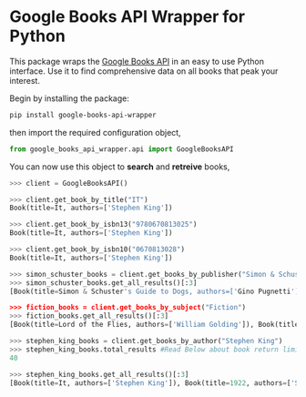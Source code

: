 # Google Books API Wrapper for Python

This package wraps the [Google Books API](https://developers.google.com/books) in an easy to use Python interface. Use it to find comprehensive data on all books that peak your interest.

Begin by installing the package:

```bash
pip install google-books-api-wrapper
```

then import the required configuration object,

```python
from google_books_api_wrapper.api import GoogleBooksAPI
```

You can now use this object to **search** and **retreive** books,

```python
>>> client = GoogleBooksAPI()

>>> client.get_book_by_title("IT")
Book(title=It, authors=['Stephen King'])

>>> client.get_book_by_isbn13("9780670813025")
Book(title=It, authors=['Stephen King'])

>>> client.get_book_by_isbn10("0670813028")
Book(title=It, authors=['Stephen King'])

>>> simon_schuster_books = client.get_books_by_publisher("Simon & Schuster")
>>> simon_schuster_books.get_all_results()[:3]
[Book(title=Simon & Schuster's Guide to Dogs, authors=['Gino Pugnetti']), Book(title=Frankenstein, authors=['Mary Shelley']), Book(title=Why We Buy, authors=['Paco Underhill'])]

>>> fiction_books = client.get_books_by_subject("Fiction")
>>> fiction_books.get_all_results()[:3]
[Book(title=Lord of the Flies, authors=['William Golding']), Book(title=Amish Snow White, authors=['Rachel Stoltzfus']), Book(title=The Odyssey of Homer, authors=['Richmond Lattimore'])]

>>> stephen_king_books = client.get_books_by_author("Stephen King")
>>> stephen_king_books.total_results #Read Below about book return limit
40

>>> stephen_king_books.get_all_results()[:3]
[Book(title=It, authors=['Stephen King']), Book(title=1922, authors=['Stephen King']), Book(title=Elevation, authors=['Stephen King'])]
```
